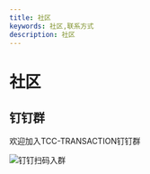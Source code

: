 ```yaml
---
title: 社区
keywords: 社区,联系方式
description: 社区
---
```


# 社区


## 钉钉群

欢迎加入TCC-TRANSACTION钉钉群   
  
![钉钉扫码入群](https://raw.githubusercontent.com/changmingxie/tcc-transaction/master-1.6.x/material/tcc-transaction-dingdingtalk.jpg)
